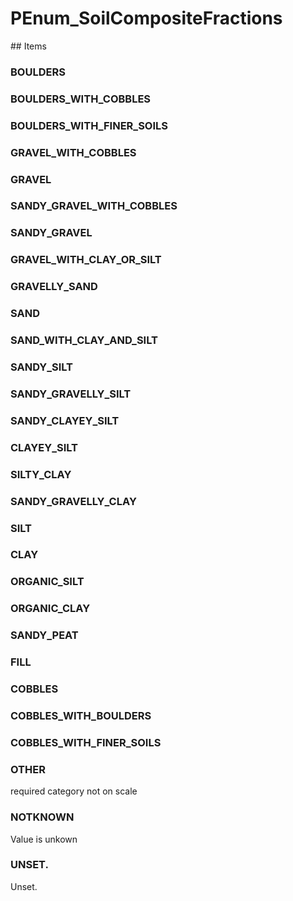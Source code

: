 # PEnum_SoilCompositeFractions

<!-- end of definition -->## Items

### BOULDERS


### BOULDERS_WITH_COBBLES


### BOULDERS_WITH_FINER_SOILS


### GRAVEL_WITH_COBBLES


### GRAVEL


### SANDY_GRAVEL_WITH_COBBLES


### SANDY_GRAVEL


### GRAVEL_WITH_CLAY_OR_SILT


### GRAVELLY_SAND


### SAND


### SAND_WITH_CLAY_AND_SILT


### SANDY_SILT


### SANDY_GRAVELLY_SILT


### SANDY_CLAYEY_SILT


### CLAYEY_SILT


### SILTY_CLAY


### SANDY_GRAVELLY_CLAY


### SILT


### CLAY


### ORGANIC_SILT


### ORGANIC_CLAY


### SANDY_PEAT


### FILL


### COBBLES


### COBBLES_WITH_BOULDERS


### COBBLES_WITH_FINER_SOILS


### OTHER
required category not on scale

### NOTKNOWN
Value is unkown

### UNSET.
Unset.
